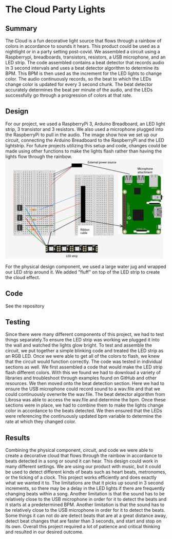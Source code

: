 # The Cloud Party Lights
## Summary
The Cloud is a fun decorative light source that flows through a rainbow of colors in accordance to sounds it hears. This product could be used as a nightlight or in a party setting post-covid. We assembled a circuit using a Raspberrypi, breadboards, transistors, resistors, a USB microphone, and an LED strip. The code assembled contains a beat detector that records audio in 3 second intervals and uses a beat detector algorithm to determine its BPM. This BPM is then used as the increment for the LED lights to change color. The audio continuously records, so the beat to which the LEDs change color is updated for every 3 second chunk. The beat detector accurately determines the beat per minute of the audio, and the LEDs successfully go through a progression of colors at that rate.
## Design
For our project, we used a RaspberryPi 3, Arduino Breadboard, an LED light strip, 3 transistor and 3 resistors. We also used a microphone plugged into the RaspberryPi to pull in the audio. The image show how we set up our circuit, connecting the Arduino Breadboard to the RaspberryPi and the LED lightstrip. For future projects utilizing this setup and code, changes could be made using other functions to make the lights flash rather than having the lights flow through the rainbow.
![Wiring Diagram](https://github.com/joedvorak/BAE305-Project-2021---The-Cloud-Party-Lights/blob/main/116598108-74344000-a8f4-11eb-9a57-770367ecadfc.png)

For the physical design component, we used a large water jug and wrapped our LED strip around it. We added "fluff" on top of the LED strip to create the cloud effect.
## Code
See the repository
## Testing
Since there were many different components of this project, we had to test things separately.To ensure the LED strip was working we plugged it into the wall and watched the lights glow bright. To test and assemble the circuit, we put together a simple blinking code and treated the LED strip as an RGB LED. Once we were able to get all of the colors to flash, we knew that the circuit would function correctly. The code was tested in individual sections as well. We first assembled a code that would make the LED strip flash different colors. With this we found we had to download a variety of libraries and troubleshoot through examples found on GitHub and other resources. We then moved onto the beat detection section. Here we had to ensure the USB microphone could record sound to a wav.file and that we could continuously overwrite the wav.file. The beat detector algorithm from Librosa was able to access the wav.file and determine the bpm. Once these sections were in place, we had to combine them to make the lights change color in accordance to the beats detected. We then ensured that the LEDs were referencing the continuously updated bpm variable to determine the rate at which they changed color.
## Results
Combining the physical component, circuit, and code we were able to create a decorative cloud that flows through the rainbow in accordance to beats detected in a song or sound it can hear. This design could work in many different settings. We are using our product with music, but it could be used to detect different kinds of beats such as heart beats, metronomes, or the ticking of a clock. This project works efficiently and does exactly what we wanted it to. The limitations are that it picks up sound in 3 second increments, so there may be a delay in the LED lights if there are frequently changing beats within a song. Another limitation is that the sound has to be relatively close to the USB microphone in order for it to detect the beats and it starts at a predetermined BPM. Another limitation is that the sound has to be relatively close to the USB microphone in order for it to detect the beats. Some things it can not do are detect beats that are at a great distance away, detect beat changes that are faster than 3 seconds, and start and stop on its own. Overall this project required a lot of patience and critical thinking and resulted in our desired outcome.
